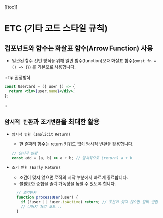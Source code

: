 [[toc]]

#  ETC (기타 코드 스타일 규칙)

## 컴포넌트와 함수는 화살표 함수(Arrow Function) 사용

- 일관된 함수 선언 방식을 위해 일반 함수(function)보다 화살표 함수(`const fn = () => {}`) 를 기본으로 사용합니다.

:: tip 권장방식 
```jsx
const UserCard = ({ user }) => {
  return <div>{user.name}</div>;
};
```
::

## `암시적 반환`과 `조기반환`을 최대한 활용
    
- `암시적 반환 (Implicit Return)`
  - 한 줄짜리 함수는 return 키워드 없이 암시적 반환을 활용합니다.
  ```jsx
  // 암시적 반환 
  const add = (a, b) => a + b; // 암시적으로 (return) a + b 
  ```

- `조기 반환 (Early Return)`
  - 조건이 맞지 않으면 로직의 시작 부분에서 빠르게 종료합니다.
  - 불필요한 중첩을 줄여 가독성을 높일 수 있도록 합니다.
  
  ```jsx
    // 조기반환
    function processUser(user) {
      if (!user || !user.isActive) return; // 조건이 맞지 않으면 일찍 반환
      // 나머지 처리 코드...
    }
    ```
